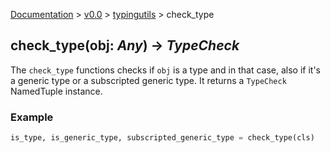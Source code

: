 [Documentation](/docs/documentation.md) >
 [v0.0](/docs/0.0/version.md) >
  [typingutils](/docs/0.0/typingutils/module.md) >
   check_type

## check_type(obj: _Any_) -> _TypeCheck_

The `check_type` functions checks if `obj` is a type and in that case, also if it's a generic type or a subscripted generic type. It returns a `TypeCheck` NamedTuple instance.

### Example
```python
is_type, is_generic_type, subscripted_generic_type = check_type(cls)
```